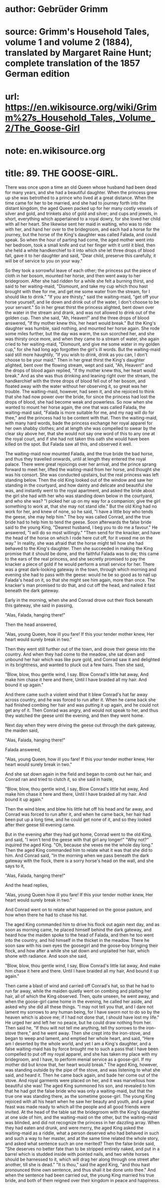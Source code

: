 # author: Gebrüder Grimm
# source: Grimm's Household Tales, volume 1 and volume 2 (1884), translated by Margaret Raine Hunt; complete translation of the 1857 German edition
# url: https://en.wikisource.org/wiki/Grimm%27s_Household_Tales,_Volume_2/The_Goose-Girl
# note: en.wikisource.org
# title: 89. THE GOOSE-GIRL. 

There was once upon a time an old Queen whose husband had been dead for many years, and she had a beautiful daughter. When the princess grew up she was betrothed to a prince who lived at a great distance. When the time came for her to be married, and she had to ​journey forth into the distant kingdom, the aged Queen packed up for her many costly vessels of silver and gold, and trinkets also of gold and silver; and cups and jewels, in short, everything which appertained to a royal dowry, for she loved her child with all her heart. She likewise sent her maid in waiting, who was to ride with her, and hand her over to the bridegroom, and each had a horse for the journey, but the horse of the King's daughter was called Falada, and could speak. So when the hour of parting had come, the aged mother went into her bedroom, took a small knife and cut her finger with it until it bled, then she held a white handkerchief to it into which she let three drops of blood fall, gave it to her daughter and said, "Dear child, preserve this carefully, it will be of service to you on your way." 

So they took a sorrowful leave of each other; the princess put the piece of cloth in her bosom, mounted her horse, and then went away to her bridegroom. After she had ridden for a while she felt a burning thirst, and said to her waiting-maid, "Dismount, and take my cup which thou hast brought with thee for me, and get me some water from the stream, for I should like to drink." "If you are thirsty," said the waiting-maid, "get off your horse yourself, and lie down and drink out of the water, I don't choose to be your servant." So in her great thirst the princess alighted, bent down over the water in the stream and drank, and was not allowed to drink out of the golden cup. Then she said, "Ah, Heaven!" and the three drops of blood answered, "If thy mother knew this, her heart would break." But the King's daughter was humble, said nothing, and mounted her horse again. She rode some miles further, but the day was warm, the sun scorched her, and she was thirsty once more, and when they came to a stream of water, she again cried to her waiting-maid, "Dismount, and give me some water in my golden cup," for she had long ago forgotten the girl's ill words. But the waiting-maid said still more haughtily, "If you wish to drink, drink as you can, I don't choose to be your maid." Then in her great thirst the King's daughter alighted, bent over the flowing stream, wept and said, "Ah, Heaven!" and the drops of blood again ​replied, "If thy mother knew this, her heart would break." And as she was thus drinking and leaning right over the stream, the handkerchief with the three drops of blood fell out of her bosom, and floated away with the water without her observing it, so great was her trouble. The waiting-maid, however, had seen it, and she rejoiced to think that she had now power over the bride, for since the princess had lost the drops of blood, she had become weak and powerless. So now when she wanted to mount her horse again, the one that was called Falada, the waiting-maid said, "Falada is more suitable for me, and my nag will do for thee," and the princess had to be content with that. Then the waiting-maid, with many hard words, bade the princess exchange her royal apparel for her own shabby clothes; and at length she was compelled to swear by the clear sky above her, that she would not say one word of this to any one at the royal court, and if she had not taken this oath she would have been killed on the spot. But Falada saw all this, and observed it well. 

The waiting-maid now mounted Falada, and the true bride the bad horse, and thus they travelled onwards, until at length they entered the royal palace. There were great rejoicings over her arrival, and the prince sprang forward to meet her, lifted the waiting-maid from her horse, and thought she was his consort. She was conducted upstairs, but the real princess was left standing below. Then the old King looked out of the window and saw her standing in the courtyard, and how dainty and delicate and beautiful she was, and instantly went to the royal apartment, and asked the bride about the girl she had with her who was standing down below in the courtyard, and who she was? "I picked her up on my way for a companion; give the girl something to work at, that she may not stand idle." But the old King had no work for her, and knew of none, so he said, "I have a little boy who tends the geese, she may help him." The boy was called Conrad, and the true bride had to help him to tend the geese. Soon afterwards the false bride said to the young King, "Dearest husband, I beg you to do me a favour." He answered, "I will do so most will​ingiy." "Then send for the knacker, and have the head of the horse on which I rode here cut off, for it vexed me on the way." In reality, she was afraid that the horse might tell how she had behaved to the King's daughter. Then she succeeded in making the King promise that it should be done, and the faithful Falada was to die; this came to the ears of the real princess, and she secretly promised to pay the knacker a piece of gold if he would perform a small service for her. There was a great dark-looking gateway in the town, through which morning and evening she had to pass with the geese: would he be so good as to nail up Falada's head on it, so that she might see him again, more than once. The knacker's man promised to do that, and cut off the head, and nailed it fast beneath the dark gateway. 

Early in the morning, when she and Conrad drove out their flock beneath this gateway, she said in passing, 

"Alas, Falada, hanging there!" 

Then the head answered, 

"Alas, young Queen, how ill you fare! If this your tender mother knew, Her heart would surely break in two." 

Then they went still further out of the town, and drove their geese into the country. And when they had come to the meadow, she sat down and unbound her hair which was like pure gold, and Conrad saw it and delighted in its brightness, and wanted to pluck out a few hairs. Then she said, 

"Blow, blow, thou gentle wind, I say. Blow Conrad's little hat away, And make him chase it here and there, Until I have braided all my hair. And bound it up again." 

And there came such a violent wind that it blew Conrad's hat far away across country, and he was forced to run after it. When he came back she had finished combing her hair and was putting it up again, and he could not get any of it. Then Conrad was angry, and would not speak to her, and thus they watched the geese until the evening, and then they went home. 

​Next day when they were driving the geese out through the dark gateway, the maiden said, 

"Alas, Falada, hanging there!" 

Falada answered, 

"Alas, young Queen, how ill you fare! If this your tender mother knew, Her heart would surely break in two." 

And she sat down again in the field and began to comb out her hair, and Conrad ran and tried to clutch it, so she said in haste, 

"Blow, blow, thou gentle wind, I say, Blow Conrad's little hat away, And make him chase it here and there, Until I have braided all my hair. And bound it up again." 

Then the wind blew, and blew his little hat off his head and far away, and Conrad was forced to run after it, and when he came back, her hair had been put up a long time, and he could get none of it, and so they looked after their geese till evening came. 

But in the evening after they had got home, Conrad went to the old King, and said, "I won't tend the geese with that girl any longer!" "Why not?" inquired the aged King. "Oh, because she vexes me the whole day long." Then the aged King commanded him to relate what it was that she did to him. And Conrad said, "In the morning when we pass beneath the dark gateway with the flock, there is a sorry horse's head on the wall, and she says to it, 

"Alas, Falada, hanging there!" 

And the head replies, 

"Alas, young Queen how ill you fare! If this your tender mother knew, Her heart would surely break in two." 

And Conrad went on to relate what happened on the goose pasture, and how when there he had to chase his hat. 

​The aged King commanded him to drive his flock out again next day, and as soon as morning came, he placed himself behind the dark gateway, and heard how the maiden spoke to the head of Falada, and then he too went into the country, and hid himself in the thicket in the meadow. There he soon saw with his own eyes the goosegirl and the goose-boy bringing their flock, and how after a while she sat down and unplaited her hair, which shone with radiance. And soon she said, 

"Blow, blow, thou gentle wind, I say, Blow Conrad's little liat away, And make him chase it here and there. Until I have braided all my hair, And bound it up again." 

Then came a blast of wind and carried off Conrad's hat, so that he had to run far away, while the maiden quietly went on combing and plaiting her hair, all of which the King observed. Then, quite unseen, he went away, and when the goose-girl came home in the evening, he called her aside, and asked why she did all these things. "I may not tell you that, and I dare not lament my sorrows to any human being, for I have sworn not to do so by the heaven which is above me; if I had not done that, I should have lost my life." He urged her and left her no peace, but he could draw nothing from her. Then said he, "If thou wilt not tell me anything, tell thy sorrows to the iron-stove there," and he went away. Then she crept into the iron-stove, and began to weep and lament, and emptied her whole heart, and said, "Here am I deserted by the whole world, and yet I am a King's daughter, and a false waiting-maid has by force brought me to such a pass that I have been compelled to put off my royal apparel, and she has taken my place with my bridegroom, and I have, to perform menial service as a goose-girl. If my mother did but know that, her heart would break." The aged King, however, was standing outside by the pipe of the stove, and was listening to what she said, and heard it. Then he came back again, and bade her come out of the stove. And royal garments were placed on her, and it was marvellous how beautiful she was! The aged King summoned his son, and revealed to him that he had got ​the false bride who was only a waiting-maid, but that the true one was standing there, as the sometime goose-girl. The young King rejoiced with all his heart when he saw her beauty and youth, and a great feast was made ready to which all the people and all good friends were invited. At the head of the table sat the bridegroom with the King's daughter at one side of him, and the waiting-maid on the other, but the waiting-maid was blinded, and did not recognize the princess in her dazzling array. When they had eaten and drunk, and were merry, the aged King asked the waiting-maid as a riddle, what a person deserved who had behaved in such and such a way to her master, and at the same time related the whole story, and asked what sentence such an one merited? Then the false bride said, "She deserves no better fate than to be stripped entirely naked, and put in a barrel which is studded inside with pointed nails, and two white horses should be harnessed to it, which will drag her along through one street after another, till she is dead." "It is thou," said the aged King, "and thou hast pronounced thine own sentence, and thus shall it be done unto thee." And when the sentence had been carried out, the young King married his true bride, and both of them reigned over their kingdom in peace and happiness. 


